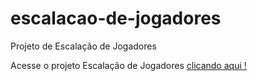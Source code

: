 # escalacao-de-jogadores

Projeto de Escalação de Jogadores

Acesse o projeto Escalação de Jogadores <a href= "https://rickrafael.github.io/escalacao-de-times/"> clicando aqui ! </a>
